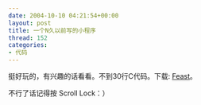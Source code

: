 ```yaml
---
date: 2004-10-10 04:21:54+00:00
layout: post
title: 一个N久以前写的小程序
thread: 152
categories:
- 代码
---
```


挺好玩的，有兴趣的话看看。不到30行C代码。下载: [Feast](/assets/1097324370.rar)。

  


不行了话记得按 Scroll Lock：）

  

